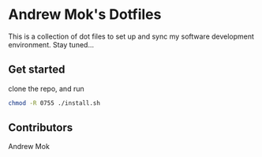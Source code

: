 # Andrew Mok's Dotfiles

This is a collection of dot files to set up and sync my software development environment. Stay tuned...

## Get started

clone the repo, and run
``` bash
chmod -R 0755 ./install.sh
```

## Contributors

Andrew Mok
